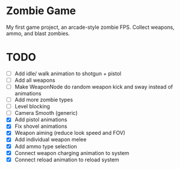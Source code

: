 # Zombie Game

My first game project, an arcade-style zombie FPS. Collect weapons, ammo, and blast zombies.

# TODO

- [ ] Add idle/ walk animation to shotgun + pistol
- [ ] Add all weapons
- [ ] Make WeaponNode do random weapon kick and sway instead of animations
- [ ] Add more zombie types
- [ ] Level blocking
- [ ] Camera Smooth (generic)
- [x] Add pistol animations
- [x] Fix shovel animations
- [X] Weapon aiming (reduce look speed and FOV)
- [X] Add individual weapon melee
- [X] Add ammo type selection
- [X] Connect weapon charging animation to system
- [X] Connect reload animation to reload system
